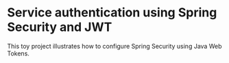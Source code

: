 # Service authentication using Spring Security and JWT

 This toy project illustrates how to configure Spring Security using Java Web Tokens.
